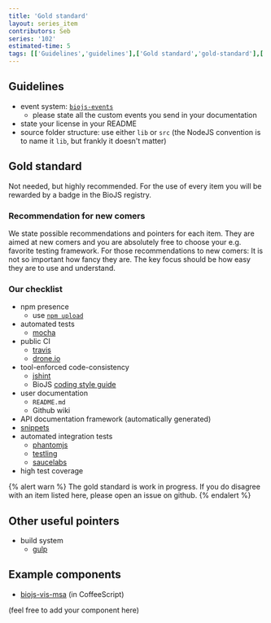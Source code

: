 ```yaml
---
title: 'Gold standard'
layout: series_item
contributors: Seb
series: '102'
estimated-time: 5 
tags: [['Guidelines','guidelines'],['Gold standard','gold-standard'],['Other useful pointers','other-useful-pointers'],['Example components','example-components'],]
---
```


Guidelines
----------

* event system: [`biojs-events`](https://github.com/biojs/biojs-events)
  - please state all the custom events you send in your documentation
* state your license in your README
* source folder structure: use either `lib` or `src` (the NodeJS convention is to
name it `lib`, but frankly it doesn't matter)

Gold standard
-------------

Not needed, but highly recommended.
For the use of every item you will be rewarded by a badge in the BioJS registry.

### Recommendation for new comers

We state possible recommendations and pointers for each item. They are aimed at new comers and you are absolutely free to choose your e.g. favorite testing framework.
For those recommendations to new comers: It is not so important how fancy they are. The key focus should be how easy they are to use and understand.

### Our checklist

* npm presence
  - use [`npm upload`][publish-guide]
* automated tests
  - [mocha](http://webapplog.com/test-driven-development-in-node-js-with-mocha/)
* public CI
  - [travis][publish-guide]
  - [drone.io][publish-guide]
* tool-enforced code-consistency
  - [jshint](http://www.jshint.com/)
  - BioJS [coding style guide](https://github.com/biojs/style-guide)
* user documentation
  - `README.md`
  - Github wiki
* API documentation framework (automatically generated)
* [snippets](https://github.com/greenify/biojs-sniper)
* automated integration tests
  - [phantomjs](https://www.npmjs.org/package/phantomjs)
  - [testling](https://ci.testling.com/)
  - [saucelabs](https://saucelabs.com/)
* high test coverage

{% alert warn %}
The gold standard is work in progress.
If you do disagree with an item listed here, please open an issue on github.
{% endalert %}

[publish-guide]: 60_publish_it.html

Other useful pointers
---------------------

* build system
  - [gulp](http://travismaynard.com/writing/getting-started-with-gulp)

Example components
-----------------

* [biojs-vis-msa](https://github.com/greenify/biojs-vis-msa) (in CoffeeScript)

(feel free to add your component here)
